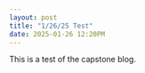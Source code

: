 ```yaml
---
layout: post
title: "1/26/25 Test"
date: 2025-01-26 12:20PM
---
```


This is a test of the capstone blog. 
